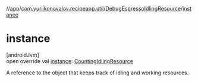 //[app](../../../index.md)/[com.yuriikonovalov.recipeapp.util](../index.md)/[DebugEspressoIdlingResource](index.md)/[instance](instance.md)

# instance

[androidJvm]\
open override val [instance](instance.md): [CountingIdlingResource](https://developer.android.com/reference/kotlin/androidx/test/espresso/idling/CountingIdlingResource.html)

A reference to the object that keeps track of idling and working resources.
